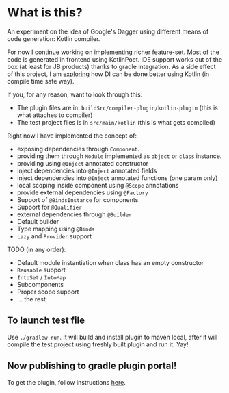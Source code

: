 # What is this?

An experiment on the idea of Google's Dagger using different means of code generation: Kotlin compiler.

For now I continue working on implementing richer feature-set. Most of the code is generated in frontend using KotlinPoet.
IDE support works out of the box (at least for JB products) thanks to gradle integration.
As a side effect of this project, I am [exploring](https://github.com/ShikaSD/kotlin-compiler-di/blob/kotlin-syntax-experiment/PROPOSAL.md) how DI can be done better using Kotlin (in compile time safe way).

If you, for any reason, want to look through this:

- The plugin files are in: `buildSrc/compiler-plugin/kotlin-plugin` (this is what attaches to compiler)
- The test project files is in `src/main/kotlin` (this is what gets compiled)

Right now I have implemented the concept of:
- exposing dependencies through `Component`.
- providing them through `Module` implemented as `object` or `class` instance.
- providing using `@Inject` annotated constructor
- inject dependencies into `@Inject` annotated fields
- inject dependencies into `@Inject` annotated functions (one param only)
- local scoping inside component using `@Scope` annotations
- provide external dependencies using `@Factory`
- Support of `@BindsInstance` for components
- Support for `@Qualifier`
- external dependencies through `@Builder`
- Default builder
- Type mapping using `@Binds`
- `Lazy` and `Provider` support

TODO (in any order):
- Default module instantiation when class has an empty constructor
- `Reusable` support
- `IntoSet` / `IntoMap`
- Subcomponents
- Proper scope support
- ... the rest

## To launch test file

Use `./gradlew run`. It will build and install plugin to maven local, after it will compile the test project
using freshly built plugin and run it. Yay!

## Now publishing to gradle plugin portal!

To get the plugin, follow instructions [here](https://plugins.gradle.org/plugin/me.shika.dagger-compiler-plugin).
